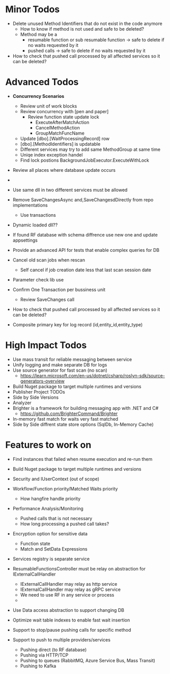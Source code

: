 ﻿# Minor Todos
* Delete unused Method Identifiers that do not exist in the code anymore
	* How to know if method is not used and safe to be deleted?
	* Method may be a 
		* resumable function or sub resumable function -> safe to delete if no waits requested by it
		* pushed calls -> safe to delete if no waits requested by it
* How to check that pushed call processed by all affected services so it can be deleted?

# Advanced Todos
* **Concurrency Scenarios**
	* Review unit of work blocks
	* Review concurrency with [pen and paper]
		* Review function state update lock
			* ExecuteAfterMatchAction
			* CancelMethodAction
			* GroupMatchFuncName
	* Update [dbo].[WaitProcessingRecord] row
	* [dbo].[MethodIdentifiers] is updatable
	* Different services may try to add same MethodGroup at same time 
	* Uniqe index exception handel
	* Find lock postions BackgroundJobExecutor.ExecuteWithLock
* Review all places where database update occurs
* 
* Use same dll in two different services must be allowed
* Remove SaveChangesAsync and,SaveChangesdDirectly from repo implementations
	* Use transactions
* Dynamic loaded dll??

* If found RF database with schema diffrence use new one and update appsettings

* Provide an advanced API for tests that enable complex queries for DB

* Cancel old scan jobs when rescan
	* Self cancel if job creation date less that last scan session date

* Parameter check lib use
* Confirm One Transaction per bussiness unit
	* Review SaveChanges call

* How to check that pushed call processed by all affected services so it can be deleted?

* Composite primary key for log record (id,entity_id,entity_type)


# High Impact Todos
* Use mass transit for reliable messaging between service 
* Unify logging and make separate DB for logs
* Use source generator for fast scan (no scan)
	* https://learn.microsoft.com/en-us/dotnet/csharp/roslyn-sdk/source-generators-overview
* Build Nuget package to target multiple runtimes and versions
* Publisher Project TODOs
* Side by Side Versions
* Analyzer
* Brighter is a framework for building messaging app with .NET and C# 
	* https://github.com/BrighterCommand/Brighter
* In-memory fast match for waits very fast matched
* Side by Side diffrent state store options (SqlDb, In-Memory Cache)

# Features to work on
* Find instances that failed when resume execution and re-run them
* Build Nuget package to target multiple runtimes and versions
* Security and IUserContext (out of scope)

* Workflow/Function priority/Matched Waits priority
	* How hangfire handle priority

* Performance Analysis/Monitoring
	* Pushed calls that is not necessary
	* How long processing a pushed call takes?
* Encryption option for sensitive data
	* Function state
	* Match and SetData Expressions
* Services registry is separate service

* ResumableFunctionsController must be relay on abstraction for IExternalCallHandler
	* IExternalCallHandler may relay as http service
	* IExternalCallHandler may relay as gRPC service
	* We need to use RF in any service or process
	* 
* Use Data access abstraction to support changing DB
* Optimize wait table indexes to enable fast wait insertion

* Support to stop/pause pushing calls for specific method
* Support to push to multiple providers/services
	* Pushing direct (to RF database)
	* Pushing via HTTP/TCP
	* Pushing to queues (RabbitMQ, Azure Service Bus, Mass Transit)
	* Pushing to Kafka